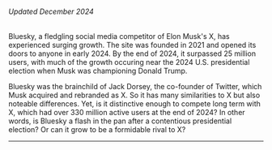 ###### Updated December 2024

Bluesky, a fledgling social media competitor of Elon Musk's X, has experienced surging growth. The site was founded in 2021 and opened its doors to anyone in early 2024. By the end of 2024, it surpassed 25 million users, with much of the growth occuring near the 2024 U.S. presidential election when Musk was championing Donald Trump.

Bluesky was the brainchild of Jack Dorsey, the co-founder of Twitter, which Musk acquired and rebranded as X. So it has many similarities to X but also noteable differences. Yet, is it distinctive enough to compete long term with X, which had over 330 million active users at the end of 2024? In other words, is Bluesky a flash in the pan after a contentious presidential election? Or can it grow to be a formidable rival to X?

---